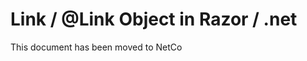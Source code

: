 # Link / @Link Object in Razor / .net

This document has been moved to NetCo[](xref:NetCode.DynamicCode.Link)